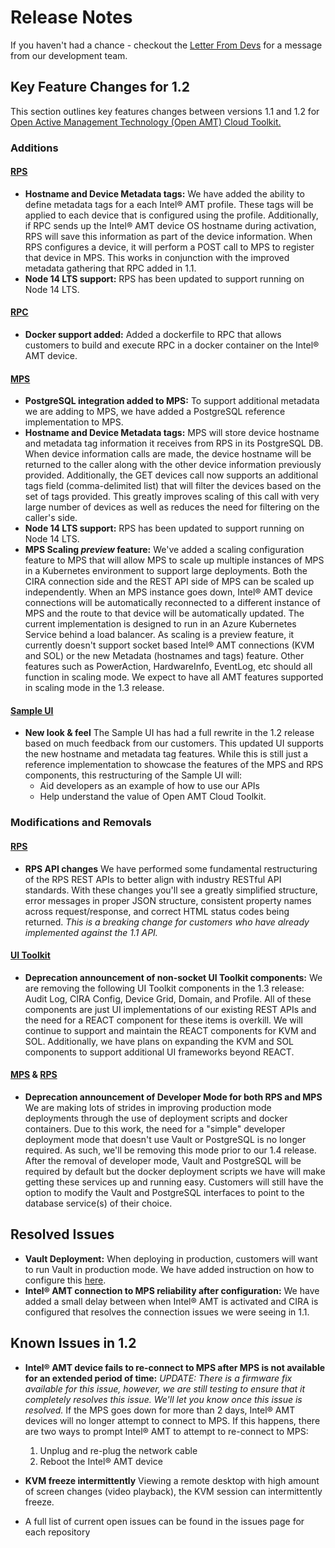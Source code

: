 # Release Notes

If you haven't had a chance - checkout the [Letter From Devs](./letter.md) for a message from our development team.
## Key Feature Changes for 1.2
This section outlines key features changes between versions 1.1 and 1.2 for [Open Active Management Technology (Open AMT) Cloud Toolkit.](Glossary.md#o) 

### Additions
#### [RPS](Glossary.md#r)
- **Hostname and Device Metadata tags:** We have added the ability to define metadata tags for a each Intel&reg; AMT profile.  These tags will be applied to each device that is configured using the profile.  Additionally, if RPC sends up the Intel&reg; AMT device OS hostname during activation, RPS will save this information as part of the device information.  When RPS configures a device, it will perform a POST call to MPS to register that device in MPS.  This works in conjunction with the improved metadata gathering that RPC added in 1.1.
- **Node 14 LTS support:** RPS has been updated to support running on Node 14 LTS. 

#### [RPC](Glossary.md#r)
- **Docker support added:** Added a dockerfile to RPC that allows customers to build and execute RPC in a docker container on the Intel&reg; AMT device.


#### [MPS](Glossary.md#m)
- **PostgreSQL integration added to MPS:** To support additional metadata we are adding to MPS, we have added a PostgreSQL reference implementation to MPS.
- **Hostname and Device Metadata tags:** MPS will store device hostname and metadata tag information it receives from RPS in its PostgreSQL DB.  When device information calls are made, the device hostname will be returned to the caller along with the other device information previously provided.  Additionally, the GET devices call now supports an additional tags field (comma-delimited list) that will filter the devices based on the set of tags provided.  This greatly improves scaling of this call with very large number of devices as well as reduces the need for filtering on the caller's side.
- **Node 14 LTS support:** RPS has been updated to support running on Node 14 LTS. 
- **MPS Scaling *preview* feature:** We've added a scaling configuration feature to MPS that will allow MPS to scale up multiple instances of MPS in a Kubernetes environment to support large deployments.  Both the CIRA connection side and the REST API side of MPS can be scaled up independently.  When an MPS instance goes down, Intel&reg; AMT device connections will be automatically reconnected to a different instance of MPS and the route to that device will be automatically updated.  The current implementation is designed to run in an Azure Kubernetes Service behind a load balancer.  As scaling is a preview feature, it currently doesn't support socket based Intel&reg; AMT connections (KVM and SOL) or the new Metadata (hostnames and tags) feature.  Other features such as PowerAction, HardwareInfo, EventLog, etc should all function in scaling mode.  We expect to have all AMT features supported in scaling mode in the 1.3 release.

#### [Sample UI](Glossary.md#s)
- **New look & feel** The Sample UI has had a full rewrite in the 1.2 release based on much feedback from our customers.  This updated UI supports the new hostname and metadata tag features.  While this is still just a reference implementation to showcase the features of the MPS and RPS components, this restructuring of the Sample UI will:
    * Aid developers as an example of how to use our APIs 
    * Help understand the value of Open AMT Cloud Toolkit.

### Modifications and Removals
#### [RPS](Glossary.md#r)
- **RPS API changes** We have performed some fundamental restructuring of the RPS REST APIs to better align with industry RESTful API standards.  With these changes you'll see a greatly simplified structure, error messages in proper JSON structure, consistent property names across request/response, and correct HTML status codes being returned.  *This is a breaking change for customers who have already implemented against the 1.1 API.*
#### [UI Toolkit](Glossary.md#u)
- **Deprecation announcement of non-socket UI Toolkit components:** We are removing the following UI Toolkit components in the 1.3 release: Audit Log, CIRA Config, Device Grid, Domain, and Profile.  All of these components are just UI implementations of our existing REST APIs and the need for a REACT component for these items is overkill.  We will continue to support and maintain the REACT components for KVM and SOL.  Additionally, we have plans on expanding the KVM and SOL components to support additional UI frameworks beyond REACT.
#### [MPS](Glossary.md#m) & [RPS](Glossary.md#r)
- **Deprecation announcement of Developer Mode for both RPS and MPS** We are making lots of strides in improving production mode deployments through the use of deployment scripts and docker containers.  Due to this work, the need for a "simple" developer deployment mode that doesn't use Vault or PostgreSQL is no longer required.  As such, we'll be removing this mode prior to our 1.4 release.  After the removal of developer mode, Vault and PostgreSQL will be required by default but the docker deployment scripts we have will make getting these services up and running easy.  Customers will still have the option to modify the Vault and PostgreSQL interfaces to point to the database service(s) of their choice.

## Resolved Issues
- **Vault Deployment:** When deploying in production, customers will want to run Vault in production mode.  We have added instruction on how to configure this [here](https://open-amt-cloud-toolkit.github.io/docs/1.2/Docker/dockerLocal_prodVault/).
- **Intel&reg; AMT connection to MPS reliability after configuration:**  We have added a small delay between when Intel&reg; AMT is activated and CIRA is configured that resolves the connection issues we were seeing in 1.1.

## Known Issues in 1.2
- **Intel&reg; AMT device fails to re-connect to MPS after MPS is not available for an extended period of time:** *UPDATE: There is a firmware fix available for this issue, however, we are still testing to ensure that it completely resolves this issue.  We'll let you know once this issue is resolved.*  If the MPS goes down for more than 2 days, Intel&reg; AMT devices will no longer attempt to connect to MPS. If this happens, there are two ways to prompt Intel&reg; AMT to attempt to re-connect to MPS:
    1.	Unplug and re-plug the network cable
    2.	Reboot the Intel&reg; AMT device

- **KVM freeze intermittently** Viewing a remote desktop with high amount of screen changes (video playback), the KVM session can intermittently freeze.
- A full list of current open issues can be found in the issues page for each repository